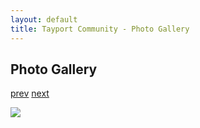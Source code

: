 ```yaml
---
layout: default
title: Tayport Community - Photo Gallery
---
```

## Photo Gallery

[prev](http://tayport.org.uk/photo/380) [next](http://tayport.org.uk/photo/382)

![ ](http://tayport.org.uk/media/381.jpg " ")

